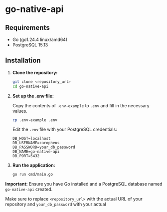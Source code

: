# go-native-api

## Requirements

- Go (go1.24.4 linux/amd64)
- PostgreSQL 15.13

## Installation

1.  **Clone the repository:**

    ```bash
    git clone <repository_url>
    cd go-native-api
    ```

2.  **Set up the .env file:**

    Copy the contents of `.env-example` to `.env` and fill in the necessary values.

    ```bash
    cp .env-example .env
    ```

    Edit the `.env` file with your PostgreSQL credentials:

    ```
    DB_HOST=localhost
    DB_USERNAME=zaropheus
    DB_PASSWORD=your_db_password
    DB_NAME=go-native-api
    DB_PORT=5432
    ```

3.  **Run the application:**

    ```bash
    go run cmd/main.go
    ```

**Important:** Ensure you have Go installed and a PostgreSQL database named `go-native-api` created.

Make sure to replace `<repository_url>` with the actual URL of your repository and `your_db_password` with your actual

